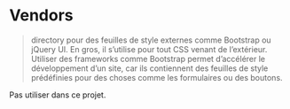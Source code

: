 # Vendors

> directory pour des feuilles de style externes comme Bootstrap ou jQuery UI. En gros, il s’utilise pour tout CSS venant de l’extérieur. Utiliser des frameworks comme Bootstrap permet d’accélérer le développement d’un site, car ils contiennent des feuilles de style prédéfinies pour des choses comme les formulaires ou des boutons.

Pas utiliser dans ce projet.